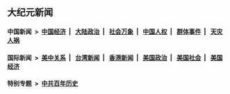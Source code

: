 ## 大纪元新闻

#### 中国新闻 &nbsp;>&nbsp; [中国经济](indexes/ncid283/README.md?02030445) &nbsp;| &nbsp; [大陆政治](indexes/ncid277/README.md?02030445) &nbsp;| &nbsp; [社会万象](indexes/ncid282/README.md?02030445) &nbsp;| &nbsp; [中国人权](indexes/ncid278/README.md?02030445) &nbsp;| &nbsp; [群体事件](indexes/ncid279/README.md?02030445) &nbsp;| &nbsp; [天灾人祸](indexes/ncid280/README.md?02030445)

#### 国际新闻 &nbsp;>&nbsp; [美中关系](indexes/nf1412576/README.md?02030445) &nbsp;| &nbsp; [台湾新闻](indexes/ncid1349361/README.md?02030445) &nbsp;| &nbsp; [香港新闻](indexes/ncid1349362/README.md?02030445) &nbsp;| &nbsp; [美国政治](indexes/ncid1078159/README.md?02030445) &nbsp;| &nbsp; [美国社会](indexes/ncid1078160/README.md?02030445) &nbsp;| &nbsp; [美国经济](indexes/ncid1078158/README.md?02030445)

#### 特别专题 &nbsp;>&nbsp; [中共百年历史](https://github.com/epoch-news/epoch-special/blob/master/README.md?02030445)  
